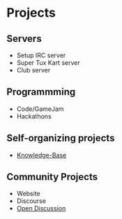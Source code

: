 # Projects
## Servers
- Setup IRC server
- Super Tux Kart server
- Club server
## Programmming
- Code/GameJam
- Hackathons
## Self-organizing projects
- [Knowledge-Base](https://github.com/BFHS-Open/knowledge-base)
## Community Projects
- Website
- Discourse
- [Open Discussion](discussions.md)
